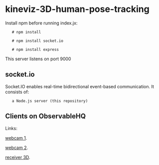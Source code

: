 # kineviz-3D-human-pose-tracking

Install npm before running index.jx:

       # npm install
       
       # npm install socket.io
       
       # npm install express

This server listens on port 9000


## socket.io

Socket.IO enables real-time bidirectional event-based communication. It consists of:

       a Node.js server (this repository)

## Clients on ObservableHQ

Links:

[webcam 1](https://observablehq.com/@mt-cs/posenet-webcam-1).

[webcam 2](https://observablehq.com/d/d2b73e086b4f386f).

[receiver 3D](https://observablehq.com/d/74978e5d2497a671).
